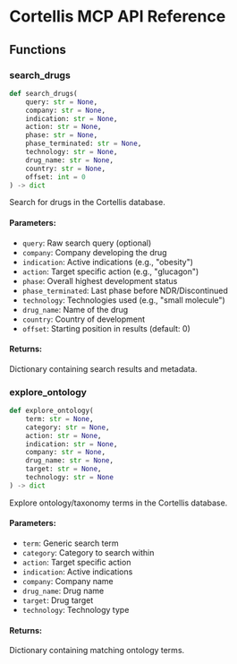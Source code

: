 # Cortellis MCP API Reference

## Functions

### search_drugs

```python
def search_drugs(
    query: str = None,
    company: str = None,
    indication: str = None,
    action: str = None,
    phase: str = None,
    phase_terminated: str = None,
    technology: str = None,
    drug_name: str = None,
    country: str = None,
    offset: int = 0
) -> dict
```

Search for drugs in the Cortellis database.

#### Parameters:
- `query`: Raw search query (optional)
- `company`: Company developing the drug
- `indication`: Active indications (e.g., "obesity")
- `action`: Target specific action (e.g., "glucagon")
- `phase`: Overall highest development status
- `phase_terminated`: Last phase before NDR/Discontinued
- `technology`: Technologies used (e.g., "small molecule")
- `drug_name`: Name of the drug
- `country`: Country of development
- `offset`: Starting position in results (default: 0)

#### Returns:
Dictionary containing search results and metadata.

### explore_ontology

```python
def explore_ontology(
    term: str = None,
    category: str = None,
    action: str = None,
    indication: str = None,
    company: str = None,
    drug_name: str = None,
    target: str = None,
    technology: str = None
) -> dict
```

Explore ontology/taxonomy terms in the Cortellis database.

#### Parameters:
- `term`: Generic search term
- `category`: Category to search within
- `action`: Target specific action
- `indication`: Active indications
- `company`: Company name
- `drug_name`: Drug name
- `target`: Drug target
- `technology`: Technology type

#### Returns:
Dictionary containing matching ontology terms. 
